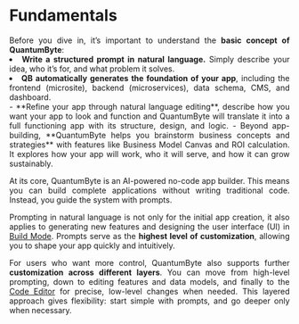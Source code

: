 # Fundamentals

<div align="justify">
Before you dive in, it’s important to understand the <strong>basic concept of QuantumByte</strong>:
</div>
<div align="justify">
<li><strong>Write a structured prompt in natural language.</strong> Simply describe your idea, who it’s for, and what problem it solves.</li>
<li><strong>QB automatically generates the foundation of your app</strong>, including the frontend (microsite), backend (microservices), data schema, CMS, and dashboard.</li>
- **Refine your app through natural language editing**, describe how you want your app to look and function and QuantumByte will translate it into a full functioning app with its structure, design, and logic.
- Beyond app-building, **QuantumByte helps you brainstorm business concepts and strategies** with features like Business Model Canvas and ROI calculation. It explores how your app will work, who it will serve, and how it can grow sustainably.

At its core, QuantumByte is an AI-powered no-code app builder. This means you can build complete applications without writing traditional code. Instead, you guide the system with prompts.

Prompting in natural language is not only for the initial app creation, it also applies to generating new features and designing the user interface (UI) in [Build Mode](). Prompts serve as the **highest level of customization**, allowing you to shape your app quickly and intuitively.

For users who want more control, QuantumByte also supports further **customization across different layers**. You can move from high-level prompting, down to editing features and data models, and finally to the [Code Editor]() for precise, low-level changes when needed. This layered approach gives flexibility: start simple with prompts, and go deeper only when necessary.